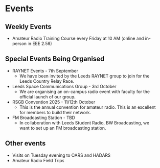 # Events

## Weekly Events
- Amateur Radio Training Course every Friday at 10 AM (online and in-person in EEE 2.56)

## Special Events Being Organised
- RAYNET Events - 7th September
  - We have been invited by the Leeds RAYNET group to join for the Leeds Country Relay Race. 
- Leeds Space Communications Group - 3rd October
  - We are organising an on-campus radio event with faculty for the official launch of our group.
- RSGB Convention 2025 - 11/12th October
  - This is the annual convention for amateur radio. This is an excellent for members to build their network. 
- FM Broadcasting Station - TBD
  - In collaboration with Leeds Student Radio, BW Broadcasting, we want to set up an FM broadcasting station. 

## Other events
- Visits on Tuesday evening to OARS and HADARS
- Amateur Radio Field Trips
